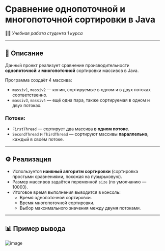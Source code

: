 # Сравнение однопоточной и многопоточной сортировки в Java

🧑‍🎓 *Учебная работа студента 1 курса*

---

## 📌 Описание

Данный проект реализует сравнение производительности **однопоточной** и **многопоточной** сортировки массивов в Java.

Программа создаёт 4 массива:
- `massiv1`, `massiv2` — копии, сортируемые в одном и в двух потоках соответственно.
- `massiv3`, `massiv4` — ещё одна пара, также сортируемая в одном и двух потоках.

### Потоки:
- `FirstThread` — сортирует два массива **в одном потоке**.
- `SecondThread` и `ThirdThread` — сортируют массивы **параллельно**, каждый в своём потоке.

---

## ⚙️ Реализация

- Используется **наивный алгоритм сортировки** (сортировка простыми сравнениями, похожая на пузырьковую).
- Размер массивов задаётся переменной `size` (по умолчанию — 10000).
- Итоговое время выполнения выводится в консоль:
  - Время однопоточной сортировки.
  - Время многопоточной сортировки.
  - Выбор максимального значения между двумя потоками.

---

## 📊 Пример вывода
![image](https://github.com/user-attachments/assets/02aa069d-1144-4ac1-95b8-2391ba14f2e6)
